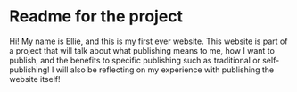 # Readme for the project
Hi! My name is Ellie, and this is my first ever website. This website is part of a project that will talk about what publishing means to me, how I want to publish, and the benefits to specific publishing such as traditional or self-publishing! I will also be reflecting on my experience with publishing the website itself! 
